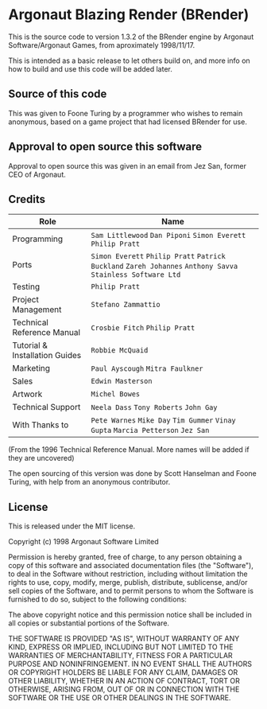 # Argonaut Blazing Render (BRender)

This is the source code to version 1.3.2 of the BRender engine by Argonaut Software/Argonaut Games, from aproximately 1998/11/17.

This is intended as a basic release to let others build on, and more info on how to build and use this code will be added later.

## Source of this code

This was given to Foone Turing by a programmer who wishes to remain anonymous, based on a game project that had licensed BRender for use.

## Approval to open source this software

Approval to open source this was given in an email from Jez San, former CEO of Argonaut. 

## Credits

| Role          | Name           | 
| ------------- | -------------  |
| Programming   | `Sam Littlewood` `Dan Piponi` `Simon Everett` `Philip Pratt` |
| Ports         | `Simon Everett` `Philip Pratt` `Patrick Buckland` `Zareh Johannes`  `Anthony Savva` `Stainless Software Ltd`    |
| Testing       | `Philip Pratt`  |
| Project Management | `Stefano Zammattio` |
| Technical Reference Manual | `Crosbie Fitch` `Philip Pratt` |
| Tutorial & Installation Guides | `Robbie McQuaid` | 
| Marketing | `Paul Ayscough` `Mitra Faulkner` |
| Sales | `Edwin Masterson` |
| Artwork| `Michel Bowes` |
| Technical Support | `Neela Dass` `Tony Roberts` `John Gay` |
| With Thanks to | `Pete Warnes` `Mike Day` `Tim Gummer` `Vinay Gupta` `Marcia Petterson` `Jez San` | 

(From the 1996 Technical Reference Manual. More names will be added if they are uncovered)

The open sourcing of this version was done by Scott Hanselman and Foone Turing, with help from an anonymous contributor. 

## License

This is released under the MIT license.


Copyright (c) 1998 Argonaut Software Limited 

Permission is hereby granted, free of charge, to any person obtaining a copy
of this software and associated documentation files (the "Software"), to deal
in the Software without restriction, including without limitation the rights
to use, copy, modify, merge, publish, distribute, sublicense, and/or sell
copies of the Software, and to permit persons to whom the Software is
furnished to do so, subject to the following conditions:

The above copyright notice and this permission notice shall be included in all
copies or substantial portions of the Software.

THE SOFTWARE IS PROVIDED "AS IS", WITHOUT WARRANTY OF ANY KIND, EXPRESS OR
IMPLIED, INCLUDING BUT NOT LIMITED TO THE WARRANTIES OF MERCHANTABILITY,
FITNESS FOR A PARTICULAR PURPOSE AND NONINFRINGEMENT. IN NO EVENT SHALL THE
AUTHORS OR COPYRIGHT HOLDERS BE LIABLE FOR ANY CLAIM, DAMAGES OR OTHER
LIABILITY, WHETHER IN AN ACTION OF CONTRACT, TORT OR OTHERWISE, ARISING FROM,
OUT OF OR IN CONNECTION WITH THE SOFTWARE OR THE USE OR OTHER DEALINGS IN THE
SOFTWARE.
